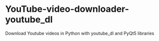 # YouTube-video-downloader-youtube_dl
 Download Youtube videos in Python with youtube_dl and PyQt5 libraries
